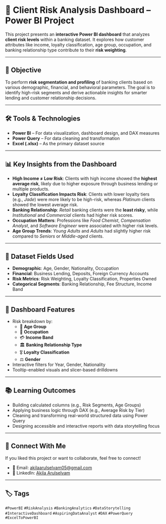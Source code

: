 # 🏦 Client Risk Analysis Dashboard – Power BI Project

This project presents an **interactive Power BI dashboard** that analyzes **client risk levels** within a banking dataset. It explores how customer attributes like income, loyalty classification, age group, occupation, and banking relationship type contribute to their **risk weighting**.

---

## 📌 Objective

To perform **risk segmentation and profiling** of banking clients based on various demographic, financial, and behavioral parameters. The goal is to identify high-risk segments and derive actionable insights for smarter lending and customer relationship decisions.

---

## 🛠 Tools & Technologies

- **Power BI** – For data visualization, dashboard design, and DAX measures
- **Power Query** – For data cleaning and transformation
- **Excel (.xlsx)** – As the primary dataset source

---

## 📊 Key Insights from the Dashboard

- **High Income ≠ Low Risk**: Clients with high income showed the **highest average risk**, likely due to higher exposure through business lending or multiple products.
- **Loyalty Classification Impacts Risk**: Clients with lower loyalty tiers (e.g., *Jade*) were more likely to be high-risk, whereas *Platinum* clients showed the lowest average risk.
- **Banking Relationship**: *Retail* banking clients were the **least risky**, while *Institutional* and *Commercial* clients had higher risk scores.
- **Occupation Matters**: Professions like *Food Chemist*, *Compensation Analyst*, and *Software Engineer* were associated with higher risk levels.
- **Age Group Trends**: *Young Adults* and *Adults* had slightly higher risk compared to *Seniors* or *Middle-aged* clients.

---

## 📁 Dataset Fields Used

- **Demographic**: Age, Gender, Nationality, Occupation
- **Financial**: Business Lending, Deposits, Foreign Currency Accounts
- **Risk Metrics**: Risk Weighting, Loyalty Classification, Properties Owned
- **Categorical Segments**: Banking Relationship, Fee Structure, Income Band

---

## 📌 Dashboard Features

- Risk breakdown by:
  - 📌 **Age Group**
  - 💼 **Occupation**
  - 💳 **Income Band**
  - 🏛️ **Banking Relationship Type**
  - 🎖️ **Loyalty Classification**
  - ⚖️ **Gender**
- Interactive filters for Year, Gender, Nationality
- Tooltip-enabled visuals and slicer-based drilldowns

---


## 📚 Learning Outcomes

- Building calculated columns (e.g., Risk Segments, Age Groups)
- Applying business logic through DAX (e.g., Average Risk by Tier)
- Cleaning and transforming real-world structured data using Power Query
- Designing accessible and interactive reports with data storytelling focus

---

## 🔗 Connect With Me

If you liked this project or want to collaborate, feel free to connect!

- 📧 Email: akilaarulselvam05@gmail.com  
- 🔗 LinkedIn: [Akila Arulselvam](https://www.linkedin.com/in/akila-arulselvam-5a0ab826a/)  

---

## 🏷 Tags

`#PowerBI` `#RiskAnalysis` `#BankingAnalytics` `#DataStorytelling` `#InteractiveDashboard` `#AspiringDataAnalyst` `#DAX` `#PowerQuery` `#ExcelToPowerBI`

